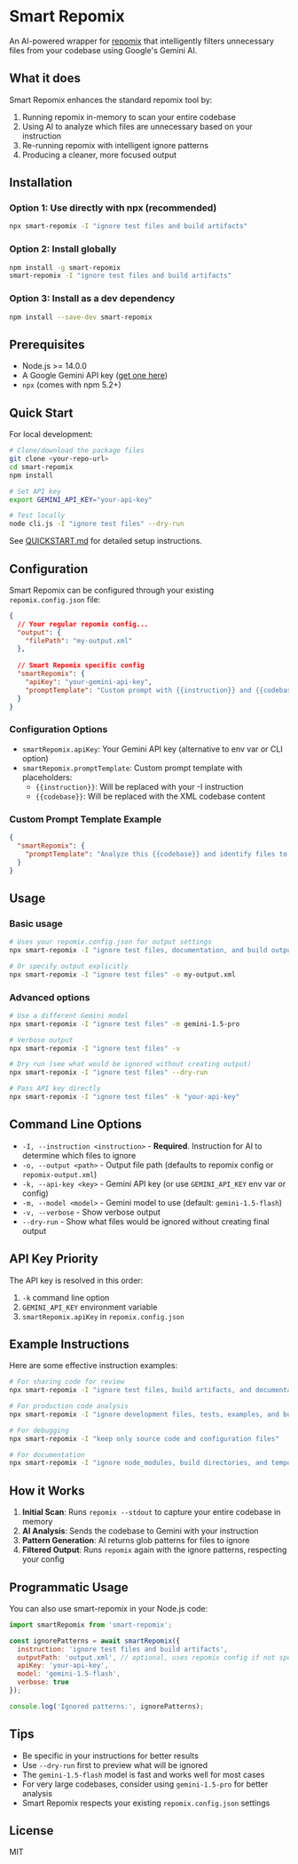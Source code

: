 # Smart Repomix

An AI-powered wrapper for [repomix](https://github.com/yamadashy/repomix) that intelligently filters unnecessary files from your codebase using Google's Gemini AI.

## What it does

Smart Repomix enhances the standard repomix tool by:
1. Running repomix in-memory to scan your entire codebase
2. Using AI to analyze which files are unnecessary based on your instruction
3. Re-running repomix with intelligent ignore patterns
4. Producing a cleaner, more focused output

## Installation

### Option 1: Use directly with npx (recommended)
```bash
npx smart-repomix -I "ignore test files and build artifacts"
```

### Option 2: Install globally
```bash
npm install -g smart-repomix
smart-repomix -I "ignore test files and build artifacts"
```

### Option 3: Install as a dev dependency
```bash
npm install --save-dev smart-repomix
```

## Prerequisites

- Node.js >= 14.0.0
- A Google Gemini API key ([get one here](https://makersuite.google.com/app/apikey))
- `npx` (comes with npm 5.2+)

## Quick Start

For local development:
```bash
# Clone/download the package files
git clone <your-repo-url>
cd smart-repomix
npm install

# Set API key
export GEMINI_API_KEY="your-api-key"

# Test locally
node cli.js -I "ignore test files" --dry-run
```

See [QUICKSTART.md](./QUICKSTART.md) for detailed setup instructions.

## Configuration

Smart Repomix can be configured through your existing `repomix.config.json` file:

```json
{
  // Your regular repomix config...
  "output": {
    "filePath": "my-output.xml"
  },
  
  // Smart Repomix specific config
  "smartRepomix": {
    "apiKey": "your-gemini-api-key",
    "promptTemplate": "Custom prompt with {{instruction}} and {{codebase}} placeholders"
  }
}
```

### Configuration Options

- `smartRepomix.apiKey`: Your Gemini API key (alternative to env var or CLI option)
- `smartRepomix.promptTemplate`: Custom prompt template with placeholders:
  - `{{instruction}}`: Will be replaced with your -I instruction
  - `{{codebase}}`: Will be replaced with the XML codebase content

### Custom Prompt Template Example

```json
{
  "smartRepomix": {
    "promptTemplate": "Analyze this {{codebase}} and identify files to ignore based on: {{instruction}}. Return only comma-separated glob patterns."
  }
}
```

## Usage

### Basic usage
```bash
# Uses your repomix.config.json for output settings
npx smart-repomix -I "ignore test files, documentation, and build outputs"

# Or specify output explicitly
npx smart-repomix -I "ignore test files" -o my-output.xml
```

### Advanced options
```bash
# Use a different Gemini model
npx smart-repomix -I "ignore test files" -m gemini-1.5-pro

# Verbose output
npx smart-repomix -I "ignore test files" -v

# Dry run (see what would be ignored without creating output)
npx smart-repomix -I "ignore test files" --dry-run

# Pass API key directly
npx smart-repomix -I "ignore test files" -k "your-api-key"
```

## Command Line Options

- `-I, --instruction <instruction>` - **Required**. Instruction for AI to determine which files to ignore
- `-o, --output <path>` - Output file path (defaults to repomix config or `repomix-output.xml`)
- `-k, --api-key <key>` - Gemini API key (or use `GEMINI_API_KEY` env var or config)
- `-m, --model <model>` - Gemini model to use (default: `gemini-1.5-flash`)
- `-v, --verbose` - Show verbose output
- `--dry-run` - Show what files would be ignored without creating final output

## API Key Priority

The API key is resolved in this order:
1. `-k` command line option
2. `GEMINI_API_KEY` environment variable
3. `smartRepomix.apiKey` in `repomix.config.json`

## Example Instructions

Here are some effective instruction examples:

```bash
# For sharing code for review
npx smart-repomix -I "ignore test files, build artifacts, and documentation"

# For production code analysis
npx smart-repomix -I "ignore development files, tests, examples, and build outputs"

# For debugging
npx smart-repomix -I "keep only source code and configuration files"

# For documentation
npx smart-repomix -I "ignore node_modules, build directories, and temporary files"
```

## How it Works

1. **Initial Scan**: Runs `repomix --stdout` to capture your entire codebase in memory
2. **AI Analysis**: Sends the codebase to Gemini with your instruction
3. **Pattern Generation**: AI returns glob patterns for files to ignore
4. **Filtered Output**: Runs `repomix` again with the ignore patterns, respecting your config

## Programmatic Usage

You can also use smart-repomix in your Node.js code:

```javascript
import smartRepomix from 'smart-repomix';

const ignorePatterns = await smartRepomix({
  instruction: 'ignore test files and build artifacts',
  outputPath: 'output.xml', // optional, uses repomix config if not specified
  apiKey: 'your-api-key',
  model: 'gemini-1.5-flash',
  verbose: true
});

console.log('Ignored patterns:', ignorePatterns);
```

## Tips

- Be specific in your instructions for better results
- Use `--dry-run` first to preview what will be ignored
- The `gemini-1.5-flash` model is fast and works well for most cases
- For very large codebases, consider using `gemini-1.5-pro` for better analysis
- Smart Repomix respects your existing `repomix.config.json` settings

## License

MIT